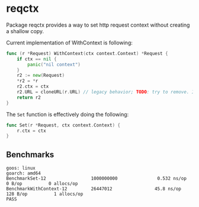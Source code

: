# reqctx

Package reqctx provides a way to set http request context without
creating a shallow copy.

Current implementation of WithContext is following:
```go
func (r *Request) WithContext(ctx context.Context) *Request {
	if ctx == nil {
		panic("nil context")
	}
	r2 := new(Request)
	*r2 = *r
	r2.ctx = ctx
	r2.URL = cloneURL(r.URL) // legacy behavior; TODO: try to remove. Issue 23544
	return r2
}
```

The `Set` function is effectively doing the following:
```go
func Set(r *Request, ctx context.Context) {
	r.ctx = ctx
}
```

## Benchmarks

```
goos: linux
goarch: amd64
BenchmarkSet-12                 1000000000               0.532 ns/op           0 B/op          0 allocs/op
BenchmarkWithContext-12         26447012                45.8 ns/op           128 B/op          1 allocs/op
PASS
```